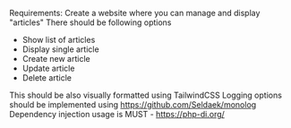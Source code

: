 Requirements:
Create a website where you can manage and display "articles"
There should be following options

- Show list of articles
- Display single article
- Create new article
- Update article
- Delete article

This should be also visually formatted using TailwindCSS
Logging options should be implemented using https://github.com/Seldaek/monolog
Dependency injection usage is MUST - https://php-di.org/